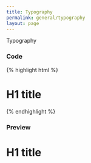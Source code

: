 ```yaml
---
title: Typography
permalink: general/typography
layout: page
---
```

Typography
### Code
{% highlight html %}
<h1>H1 title</h1>
{% endhighlight %}

### Preview
<h1>H1 title</h1>
